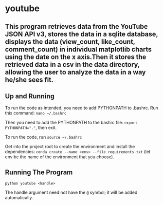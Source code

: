 # youtube

This program retrieves data from the YouTube JSON API v3, stores the data in a sqlite database, displays the data (view_count, like_count, comment_count) in individual matplotlib charts using the date on the x axis.Then it stores the retrieved data in a csv in the data directory, allowing the user to analyze the data in a way he/she
sees fit. 
---

## Up and Running

To run the code as intended, you need to add PYTHONPATH to .bashrc. Run this command: `nano ~/.bashrc`

Then you need to add the PYTHONPATH to the bashrc file: `export PYTHONPATH="."`, then exit.

To run the code, run `source ~/.bashrc`

Get into the project root to create the environment and install the dependencies: `conda create --name <env> --file requirements.txt` (let env be the name of the environment that you choose).

## Running The Program

`python youtube <handle>`

The handle argument need not have the `@` symbol; it will be added automatically.
